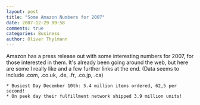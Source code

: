 ```yaml
---
layout: post
title: "Some Amazon Numbers for 2007"
date: 2007-12-29 09:58
comments: true
categories: Business
author: Oliver Thylmann
---
```










Amazon has a press release out with some interesting numbers for 2007, for those interested in them. It's already been going around the web, but here are some I really like and a few further links at the end. (Data seems to include .com, .co.uk, .de, .fr, .co.jp, .ca)

	* Busiest Day December 10th: 5.4 million items ordered, 62,5 per second!
	* On peek day their fulfillment network shipped 3.9 million units!

